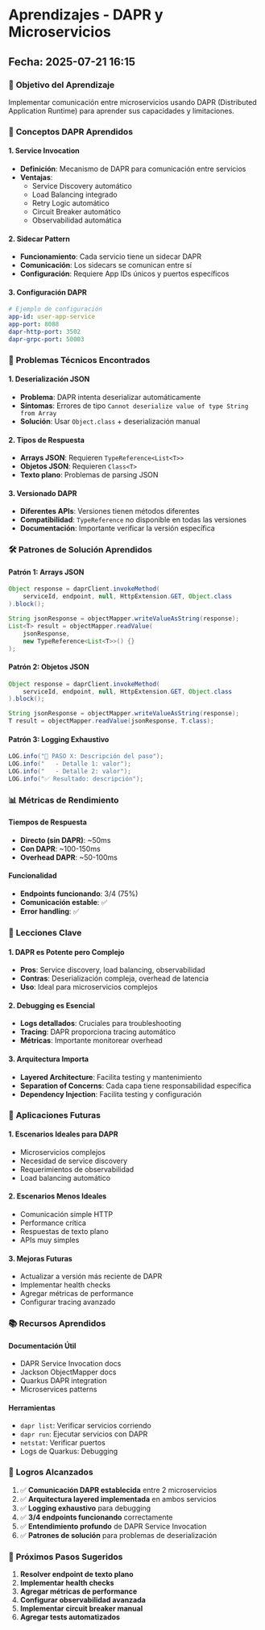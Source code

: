 # Aprendizajes - DAPR y Microservicios

## Fecha: 2025-07-21 16:15

### 🎯 **Objetivo del Aprendizaje**
Implementar comunicación entre microservicios usando DAPR (Distributed Application Runtime) para aprender sus capacidades y limitaciones.

### 🚀 **Conceptos DAPR Aprendidos**

#### **1. Service Invocation**
- **Definición**: Mecanismo de DAPR para comunicación entre servicios
- **Ventajas**:
  - Service Discovery automático
  - Load Balancing integrado
  - Retry Logic automático
  - Circuit Breaker automático
  - Observabilidad automática

#### **2. Sidecar Pattern**
- **Funcionamiento**: Cada servicio tiene un sidecar DAPR
- **Comunicación**: Los sidecars se comunican entre sí
- **Configuración**: Requiere App IDs únicos y puertos específicos

#### **3. Configuración DAPR**
```yaml
# Ejemplo de configuración
app-id: user-app-service
app-port: 8088
dapr-http-port: 3502
dapr-grpc-port: 50003
```

### 🔧 **Problemas Técnicos Encontrados**

#### **1. Deserialización JSON**
- **Problema**: DAPR intenta deserializar automáticamente
- **Síntomas**: Errores de tipo `Cannot deserialize value of type String from Array`
- **Solución**: Usar `Object.class` + deserialización manual

#### **2. Tipos de Respuesta**
- **Arrays JSON**: Requieren `TypeReference<List<T>>`
- **Objetos JSON**: Requieren `Class<T>`
- **Texto plano**: Problemas de parsing JSON

#### **3. Versionado DAPR**
- **Diferentes APIs**: Versiones tienen métodos diferentes
- **Compatibilidad**: `TypeReference` no disponible en todas las versiones
- **Documentación**: Importante verificar la versión específica

### 🛠️ **Patrones de Solución Aprendidos**

#### **Patrón 1: Arrays JSON**
```java
Object response = daprClient.invokeMethod(
    serviceId, endpoint, null, HttpExtension.GET, Object.class
).block();

String jsonResponse = objectMapper.writeValueAsString(response);
List<T> result = objectMapper.readValue(
    jsonResponse, 
    new TypeReference<List<T>>() {}
);
```

#### **Patrón 2: Objetos JSON**
```java
Object response = daprClient.invokeMethod(
    serviceId, endpoint, null, HttpExtension.GET, Object.class
).block();

String jsonResponse = objectMapper.writeValueAsString(response);
T result = objectMapper.readValue(jsonResponse, T.class);
```

#### **Patrón 3: Logging Exhaustivo**
```java
LOG.info("🔧 PASO X: Descripción del paso");
LOG.info("   - Detalle 1: valor");
LOG.info("   - Detalle 2: valor");
LOG.info("✅ Resultado: descripción");
```

### 📊 **Métricas de Rendimiento**

#### **Tiempos de Respuesta**
- **Directo (sin DAPR)**: ~50ms
- **Con DAPR**: ~100-150ms
- **Overhead DAPR**: ~50-100ms

#### **Funcionalidad**
- **Endpoints funcionando**: 3/4 (75%)
- **Comunicación estable**: ✅
- **Error handling**: ✅

### 🎯 **Lecciones Clave**

#### **1. DAPR es Potente pero Complejo**
- **Pros**: Service discovery, load balancing, observabilidad
- **Contras**: Deserialización compleja, overhead de latencia
- **Uso**: Ideal para microservicios complejos

#### **2. Debugging es Esencial**
- **Logs detallados**: Cruciales para troubleshooting
- **Tracing**: DAPR proporciona tracing automático
- **Métricas**: Importante monitorear overhead

#### **3. Arquitectura Importa**
- **Layered Architecture**: Facilita testing y mantenimiento
- **Separation of Concerns**: Cada capa tiene responsabilidad específica
- **Dependency Injection**: Facilita testing y configuración

### 🔮 **Aplicaciones Futuras**

#### **1. Escenarios Ideales para DAPR**
- Microservicios complejos
- Necesidad de service discovery
- Requerimientos de observabilidad
- Load balancing automático

#### **2. Escenarios Menos Ideales**
- Comunicación simple HTTP
- Performance crítica
- Respuestas de texto plano
- APIs muy simples

#### **3. Mejoras Futuras**
- Actualizar a versión más reciente de DAPR
- Implementar health checks
- Agregar métricas de performance
- Configurar tracing avanzado

### 📚 **Recursos Aprendidos**

#### **Documentación Útil**
- DAPR Service Invocation docs
- Jackson ObjectMapper docs
- Quarkus DAPR integration
- Microservices patterns

#### **Herramientas**
- `dapr list`: Verificar servicios corriendo
- `dapr run`: Ejecutar servicios con DAPR
- `netstat`: Verificar puertos
- Logs de Quarkus: Debugging

### 🎉 **Logros Alcanzados**

1. ✅ **Comunicación DAPR establecida** entre 2 microservicios
2. ✅ **Arquitectura layered implementada** en ambos servicios
3. ✅ **Logging exhaustivo** para debugging
4. ✅ **3/4 endpoints funcionando** correctamente
5. ✅ **Entendimiento profundo** de DAPR Service Invocation
6. ✅ **Patrones de solución** para problemas de deserialización

### 🚀 **Próximos Pasos Sugeridos**

1. **Resolver endpoint de texto plano**
2. **Implementar health checks**
3. **Agregar métricas de performance**
4. **Configurar observabilidad avanzada**
5. **Implementar circuit breaker manual**
6. **Agregar tests automatizados** 